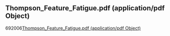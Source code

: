 <article><h2>Thompson_Feature_Fatigue.pdf (application/pdf Object)</h2><time><span class="day">6</span><span class="month">9</span><span class="year">2006</span></time><a href="http://www.gsb.stanford.edu/facseminars/events/marketing/pdfs%2005_06/Thompson_Feature_Fatigue.pdf">Thompson_Feature_Fatigue.pdf (application/pdf Object)</a></article>
